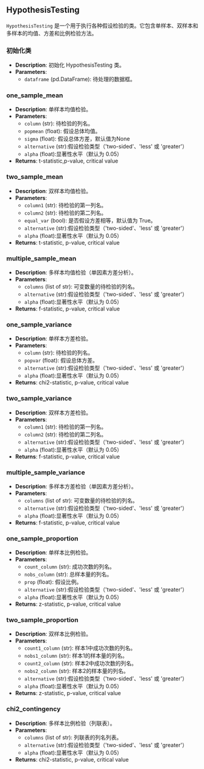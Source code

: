 ## HypothesisTesting

`HypothesisTesting` 是一个用于执行各种假设检验的类。它包含单样本、双样本和多样本的均值、方差和比例检验方法。

### 初始化类

- **Description**: 初始化 HypothesisTesting 类。
- **Parameters**: 
  - `dataframe` (pd.DataFrame): 待处理的数据框。

### one_sample_mean

- **Description**: 单样本均值检验。
- **Parameters**: 
  - `column` (str): 待检验的列名。
  - `popmean` (float): 假设总体均值。
  - `sigma` (float): 假设总体方差，默认值为None
  - `alternative` (str):假设检验类型（'two-sided'、'less' 或 'greater'）
  - `alpha` (float):显著性水平（默认为 0.05）
- **Returns**: t-statistic,p-value, critical value

### two_sample_mean

- **Description**: 双样本均值检验。
- **Parameters**: 
  - `column1` (str): 待检验的第一列名。
  - `column2` (str): 待检验的第二列名。
  - `equal_var` (bool): 是否假设方差相等，默认值为 True。
  - `alternative` (str):假设检验类型（'two-sided'、'less' 或 'greater'）
  - `alpha` (float):显著性水平（默认为 0.05）
- **Returns**: t-statistic, p-value, critical value

### multiple_sample_mean

- **Description**: 多样本均值检验（单因素方差分析）。
- **Parameters**: 
  - `columns` (list of str): 可变数量的待检验的列名。
  - `alternative` (str):假设检验类型（'two-sided'、'less' 或 'greater'）
  - `alpha` (float):显著性水平（默认为 0.05）
- **Returns**: f-statistic, p-value, critical value


### one_sample_variance

- **Description**: 单样本方差检验。
- **Parameters**: 
  - `column` (str): 待检验的列名。
  - `popvar` (float): 假设总体方差。
  - `alternative` (str):假设检验类型（'two-sided'、'less' 或 'greater'）
  - `alpha` (float):显著性水平（默认为 0.05）
- **Returns**: chi2-statistic, p-value, critical value

### two_sample_variance

- **Description**: 双样本方差检验。
- **Parameters**: 
  - `column1` (str): 待检验的第一列名。
  - `column2` (str): 待检验的第二列名。
  - `alternative` (str):假设检验类型（'two-sided'、'less' 或 'greater'）
  - `alpha` (float):显著性水平（默认为 0.05）
- **Returns**: f-statistic, p-value, critical value

### multiple_sample_variance

- **Description**: 多样本方差检验（单因素方差分析）。
- **Parameters**: 
  - `columns` (list of str): 可变数量的待检验的列名。
  - `alternative` (str):假设检验类型（'two-sided'、'less' 或 'greater'）
  - `alpha` (float):显著性水平（默认为 0.05）
- **Returns**: f-statistic, p-value, critical value

### one_sample_proportion

- **Description**: 单样本比例检验。
- **Parameters**: 
  - `count_column` (str): 成功次数的列名。
  - `nobs_column` (str): 总样本量的列名。
  - `prop` (float): 假设比例。
  - `alternative` (str):假设检验类型（'two-sided'、'less' 或 'greater'）
  - `alpha` (float):显著性水平（默认为 0.05）
- **Returns**: z-statistic, p-value, critical value
### two_sample_proportion

- **Description**: 双样本比例检验。
- **Parameters**: 
  - `count1_column` (str): 样本1中成功次数的列名。
  - `nobs1_column` (str): 样本1的样本量的列名。
  - `count2_column` (str): 样本2中成功次数的列名。
  - `nobs2_column` (str): 样本2的样本量的列名。
  - `alternative` (str):假设检验类型（'two-sided'、'less' 或 'greater'）
  - `alpha` (float):显著性水平（默认为 0.05）
- **Returns**: z-statistic, p-value, critical value


### chi2_contingency

- **Description**: 多样本比例检验（列联表）。
- **Parameters**: 
  - `columns` (list of str): 列联表的列名列表。
  - `alternative` (str):假设检验类型（'two-sided'、'less' 或 'greater'）
  - `alpha` (float):显著性水平（默认为 0.05）
- **Returns**: chi2-statistic, p-value, critical value